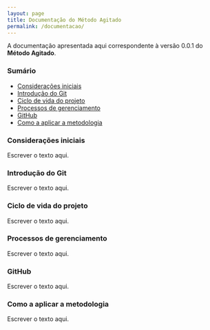 ```yaml
---
layout: page
title: Documentação do Método Agitado
permalink: /documentacao/
---
```


A documentação apresentada aqui correspondente à versão 0.0.1 do **Método Agitado**.

### Sumário

* [Considerações iniciais](#consideracoes_iniciais)
* [Introdução do Git](#introducao_git)
* [Ciclo de vida do projeto](#ciclo_vida)
* [Processos de gerenciamento](#ciclo_vida)
* [GitHub](#processos_gerenciamento)
* [Como a aplicar a metodologia](#como_aplicar)

### <a name="consideracoes_iniciais">Considerações iniciais</a>

Escrever o texto aqui.

### <a name="introducao_git">Introdução do Git</a>

Escrever o texto aqui.

### <a name="ciclo_vida">Ciclo de vida do projeto</a>

Escrever o texto aqui.

### <a name="processos_gerenciamento">Processos de gerenciamento</a>

Escrever o texto aqui.

### <a name="github">GitHub</a>

Escrever o texto aqui.

### <a name="como_aplicar">Como a aplicar a metodologia</a>

Escrever o texto aqui.
